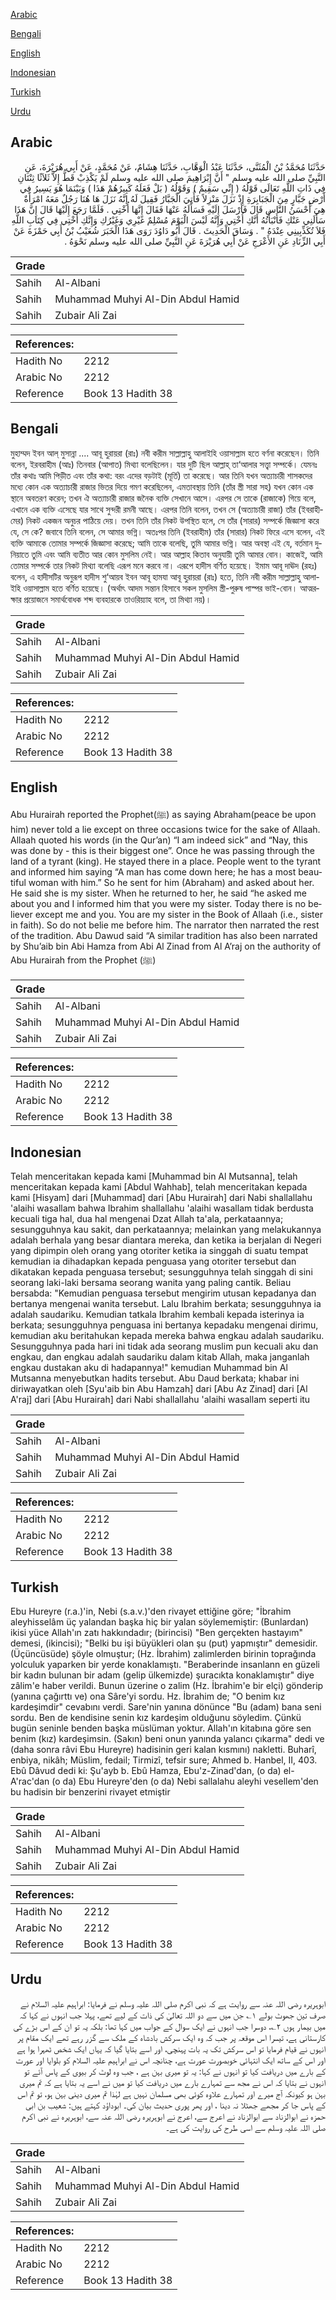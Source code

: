 [Arabic](#arabic)

[Bengali](#bengali)

[English](#english)

[Indonesian](#indonesian)

[Turkish](#turkish)

[Urdu](#urdu)

## Arabic


<div dir="rtl" lang="ar" style={{fontSize:'larger',backgroundColor:'#f8f9fa',padding:20}}>
حَدَّثَنَا مُحَمَّدُ بْنُ الْمُثَنَّى، حَدَّثَنَا عَبْدُ الْوَهَّابِ، حَدَّثَنَا هِشَامٌ، عَنْ مُحَمَّدٍ، عَنْ أَبِي هُرَيْرَةَ، عَنِ النَّبِيِّ صلى الله عليه وسلم ‏"‏ أَنَّ إِبْرَاهِيمَ صلى الله عليه وسلم لَمْ يَكْذِبْ قَطُّ إِلاَّ ثَلاَثًا ثِنْتَانِ فِي ذَاتِ اللَّهِ تَعَالَى قَوْلُهُ ‏(‏ إِنِّي سَقِيمٌ ‏)‏ وَقَوْلُهُ ‏(‏ بَلْ فَعَلَهُ كَبِيرُهُمْ هَذَا ‏)‏ وَبَيْنَمَا هُوَ يَسِيرُ فِي أَرْضِ جَبَّارٍ مِنَ الْجَبَابِرَةِ إِذْ نَزَلَ مَنْزِلاً فَأُتِيَ الْجَبَّارُ فَقِيلَ لَهُ إِنَّهُ نَزَلَ هَا هُنَا رَجُلٌ مَعَهُ امْرَأَةٌ هِيَ أَحْسَنُ النَّاسِ قَالَ فَأَرْسَلَ إِلَيْهِ فَسَأَلَهُ عَنْهَا فَقَالَ إِنَّهَا أُخْتِي ‏.‏ فَلَمَّا رَجَعَ إِلَيْهَا قَالَ إِنَّ هَذَا سَأَلَنِي عَنْكِ فَأَنْبَأْتُهُ أَنَّكِ أُخْتِي وَإِنَّهُ لَيْسَ الْيَوْمَ مُسْلِمٌ غَيْرِي وَغَيْرُكِ وَإِنَّكِ أُخْتِي فِي كِتَابِ اللَّهِ فَلاَ تُكَذِّبِينِي عِنْدَهُ ‏"‏ ‏.‏ وَسَاقَ الْحَدِيثَ ‏.‏ قَالَ أَبُو دَاوُدَ رَوَى هَذَا الْخَبَرَ شُعَيْبُ بْنُ أَبِي حَمْزَةَ عَنْ أَبِي الزِّنَادِ عَنِ الأَعْرَجِ عَنْ أَبِي هُرَيْرَةَ عَنِ النَّبِيِّ صلى الله عليه وسلم نَحْوَهُ ‏.‏
</div>
<div style={{backgroundColor:'#f8f9fa',padding:20, marginBottom: 10}}><table> <thead> <tr> <th>Grade</th> <th></th> </tr> </thead> <tbody> <tr><td>Sahih</td><td>Al-Albani</td></tr><tr><td>Sahih</td><td>Muhammad Muhyi Al-Din Abdul Hamid</td></tr><tr><td>Sahih</td><td>Zubair Ali Zai</td></tr></tbody></table><table> <thead> <tr> <th>References:</th> <th></th> </tr> </thead> <tbody><tr><td>Hadith No</td><td>2212</td></tr><tr><td>Arabic No</td><td>2212</td></tr><tr><td>Reference</td><td>Book 13 Hadith 38</td></tr></tbody></table></div>

## Bengali


<div dir="ltr" lang="bn" style={{fontSize:'larger',backgroundColor:'#f8f9fa',padding:20}}>
মুহাম্মদ ইবন আল্ মুসান্না .... আবূ হুরায়রা (রাঃ) নবী করীম সাল্লাল্লাহু আলাইহি ওয়াসাল্লাম হতে বর্ণনা করেছেন। তিনি বলেন, ইরবরাহীম (আঃ) তিনবার (আপাত) মিথ্যা বলেছিলেন। যার দুটি ছিল আল্লাহ্ তা‘আলার সত্ত্বা সম্পর্কে। যেমনঃ তাঁর কথাঃ আমি পিড়ীত এবং তাঁর কথা: বরং এদের বড়টাই (মূর্তি) তা করেছে। আর তিনি যখন অত্যাচারী শাসকদের মধ্যে কোন এক অত্যাচারী রাজার ভিতর দিয়ে গমণ করেছিলেন, এমতাবস্থায় তিনি (তাঁর স্ত্রী সারা সহ) যখন কোন এক স্থানে অবতরণ করেন; তখন ঐ অত্যাচারী রাজার জনৈক ব্যক্তি সেখানে আসে। এরপর সে তাকে (রাজাকে) গিয়ে বলে, এখানে এক ব্যক্তি এসেছে যার সাথে সুন্দরী রমনী আছে। এরপর তিনি বলেন, তখন সে (অত্যাচারী রাজা) তাঁর (ইবরাহীমের) নিকট একজন অনুচর পাঠিয়ে দেয়। তখন তিনি তাঁর নিকট উপস্থিত হলে, সে তাঁর (সারার) সম্পর্কে জিজ্ঞাসা করে যে, সে কে? জবাবে তিনি বলেন, সে আমার ভগ্নি। অতঃপর তিনি (ইবরাহীম) তাঁর (সারার) নিকট ফিরে এসে বলেন, এই ব্যক্তি আমাকে তোমার সম্পর্কে জিজ্ঞাসা করেছে; আমি তাকে বলেছি, তুমি আমার ভগ্নি। আর অবস্থা এই যে, বর্তমান দুনিয়াতে তুমি এবং আমি ব্যতীত আর কোন মুসলিম নেই। আর আল্লাহ কিতাব অনুযায়ী তুমি আমার বোন। কাজেই, আমি তোমার সম্পর্কে তার নিকট মিথ্যা বলেছি এরূপ মনে করবে না। এরূপে হাদীস বর্ণিত হয়েছে। ইমাম আবূ দাঊদ (রহঃ) বলেন, এ হাদীসটির অনুরূপ হাদীস শু‘আয়ব ইবন আবূ হামযা আবূ হুরায়রা (রাঃ) হতে, তিনি নবী করীম সাল্লাল্লাহু আলাইহি ওয়াসাল্লাম হতে বর্ণিত হয়েছে। (অর্থাৎ আদম সন্তান হিসাবে সকল মুসলিম স্ত্রী-পুরুষ পাস্পর ভাই-বোন। আত্মরক্ষার প্রয়োজনে সমার্থবোধক শব্দ ব্যবহারকে তাওরিয়্যাহ বলে, তা মিথ্যা নয়)।
</div>
<div style={{backgroundColor:'#f8f9fa',padding:20, marginBottom: 10}}><table> <thead> <tr> <th>Grade</th> <th></th> </tr> </thead> <tbody> <tr><td>Sahih</td><td>Al-Albani</td></tr><tr><td>Sahih</td><td>Muhammad Muhyi Al-Din Abdul Hamid</td></tr><tr><td>Sahih</td><td>Zubair Ali Zai</td></tr></tbody></table><table> <thead> <tr> <th>References:</th> <th></th> </tr> </thead> <tbody><tr><td>Hadith No</td><td>2212</td></tr><tr><td>Arabic No</td><td>2212</td></tr><tr><td>Reference</td><td>Book 13 Hadith 38</td></tr></tbody></table></div>

## English


<div dir="ltr" lang="en" style={{fontSize:'larger',backgroundColor:'#f8f9fa',padding:20}}>
Abu Hurairah reported the Prophet(ﷺ) as saying Abraham(peace be upon him) never told a lie except on three occasions twice for the sake of Allaah. Allaah quoted his words (in the Qur’an) “I am indeed sick” and “Nay, this was done by - this is their biggest one”. Once he was passing through the land of a tyrant (king). He stayed there in a place. People went to the tyrant and informed him saying “A man has come down here; he has a most beautiful woman with him.” So he sent for him (Abraham) and asked about her. He said she is my sister. When he returned to her, he said “he asked me about you and I informed him that you were my sister. Today there is no believer except me and you. You are my sister in the Book of Allaah (i.e., sister in faith). So do not belie me before him. The narrator then narrated the rest of the tradition. Abu Dawud said “A similar tradition has also been narrated by Shu’aib bin Abi Hamza from Abi Al Zinad from Al A’raj on the authority of Abu Hurairah from the Prophet (ﷺ)
</div>
<div style={{backgroundColor:'#f8f9fa',padding:20, marginBottom: 10}}><table> <thead> <tr> <th>Grade</th> <th></th> </tr> </thead> <tbody> <tr><td>Sahih</td><td>Al-Albani</td></tr><tr><td>Sahih</td><td>Muhammad Muhyi Al-Din Abdul Hamid</td></tr><tr><td>Sahih</td><td>Zubair Ali Zai</td></tr></tbody></table><table> <thead> <tr> <th>References:</th> <th></th> </tr> </thead> <tbody><tr><td>Hadith No</td><td>2212</td></tr><tr><td>Arabic No</td><td>2212</td></tr><tr><td>Reference</td><td>Book 13 Hadith 38</td></tr></tbody></table></div>

## Indonesian


<div dir="ltr" lang="id" style={{fontSize:'larger',backgroundColor:'#f8f9fa',padding:20}}>
Telah menceritakan kepada kami [Muhammad bin Al Mutsanna], telah menceritakan kepada kami [Abdul Wahhab], telah menceritakan kepada kami [Hisyam] dari [Muhammad] dari [Abu Hurairah] dari Nabi shallallahu 'alaihi wasallam bahwa Ibrahim shallallahu 'alaihi wasallam tidak berdusta kecuali tiga hal, dua hal mengenai Dzat Allah ta'ala, perkataannya; sesungguhnya kau sakit, dan perkataannya; melainkan yang melakukannya adalah berhala yang besar diantara mereka, dan ketika ia berjalan di Negeri yang dipimpin oleh orang yang otoriter ketika ia singgah di suatu tempat kemudian ia dihadapkan kepada penguasa yang otoriter tersebut dan dikatakan kepada penguasa tersebut; sesungguhnya telah singgah di sini seorang laki-laki bersama seorang wanita yang paling cantik. Beliau bersabda: "Kemudian penguasa tersebut mengirim utusan kepadanya dan bertanya mengenai wanita tersebut. Lalu Ibrahim berkata; sesungguhnya ia adalah saudariku. Kemudian tatkala Ibrahim kembali kepada isterinya ia berkata; sesungguhnya penguasa ini bertanya kepadaku mengenai dirimu, kemudian aku beritahukan kepada mereka bahwa engkau adalah saudariku. Sesungguhnya pada hari ini tidak ada seorang muslim pun kecuali aku dan engkau, dan engkau adalah saudariku dalam kitab Allah, maka janganlah engkau dustakan aku di hadapannya!" kemudian Muhammad bin Al Mutsanna menyebutkan hadits tersebut. Abu Daud berkata; khabar ini diriwayatkan oleh [Syu'aib bin Abu Hamzah] dari [Abu Az Zinad] dari [Al A'raj] dari [Abu Hurairah] dari Nabi shallallahu 'alaihi wasallam seperti itu
</div>
<div style={{backgroundColor:'#f8f9fa',padding:20, marginBottom: 10}}><table> <thead> <tr> <th>Grade</th> <th></th> </tr> </thead> <tbody> <tr><td>Sahih</td><td>Al-Albani</td></tr><tr><td>Sahih</td><td>Muhammad Muhyi Al-Din Abdul Hamid</td></tr><tr><td>Sahih</td><td>Zubair Ali Zai</td></tr></tbody></table><table> <thead> <tr> <th>References:</th> <th></th> </tr> </thead> <tbody><tr><td>Hadith No</td><td>2212</td></tr><tr><td>Arabic No</td><td>2212</td></tr><tr><td>Reference</td><td>Book 13 Hadith 38</td></tr></tbody></table></div>

## Turkish


<div dir="ltr" lang="tr" style={{fontSize:'larger',backgroundColor:'#f8f9fa',padding:20}}>
Ebu Hureyre (r.a.)'in, Nebi (s.a.v.)'den rivayet ettiğine göre; "İbrahim aleyhisselâm üç yalandan başka hiç bir yalan söylememiştir: (Bunlardan) ikisi yüce Allah'ın zatı hakkındadır; (birincisi) "Ben gerçekten hastayım" demesi, (ikincisi); "Belki bu işi büyükleri olan şu (put) yapmıştır" demesidir. (Üçüncüsüde) şöyle olmuştur; (Hz. İbrahim) zalimlerden birinin toprağında yolculuk yaparken bir yerde konaklamıştı. "Beraberinde insanlann en güzeli bir kadın bulunan bir adam (gelip ülkemizde) şuracıkta konaklamıştır" diye zâlim'e haber verildi. Bunun üzerine o zalim (Hz. İbrahim'e bir elçi) gönderip (yanına çağırttı ve) ona Sâre'yi sordu. Hz. İbrahim de; "O benim kız kardeşimdir" cevabını verdi. Sare'nin yanına dönünce "Bu (adam) bana seni sordu. Ben de kendisine senin kız kardeşim olduğunu söyledim. Çünkü bugün seninle benden başka müslüman yoktur. Allah'ın kitabına göre sen benim (kız) kardeşimsin. (Sakın) beni onun yanında yalancı çıkarma" dedi ve (daha sonra râvi Ebu Hureyre) hadisinin geri kalan kısmını) nakletti. Buharî, enbiya, nikâh; Müslim, fedail; Tirmizî, tefsir sure; Ahmed b. Hanbel, II, 403. Ebû Dâvud dedi ki: Şu'ayb b. Ebû Hamza, Ebu'z-Zinad'dan, (o da) el-A'rac'dan (o da) Ebu Hureyre'den (o da) Nebi sallalahu aleyhi vesellem'den bu hadisin bir benzerini rivayet etmiştir
</div>
<div style={{backgroundColor:'#f8f9fa',padding:20, marginBottom: 10}}><table> <thead> <tr> <th>Grade</th> <th></th> </tr> </thead> <tbody> <tr><td>Sahih</td><td>Al-Albani</td></tr><tr><td>Sahih</td><td>Muhammad Muhyi Al-Din Abdul Hamid</td></tr><tr><td>Sahih</td><td>Zubair Ali Zai</td></tr></tbody></table><table> <thead> <tr> <th>References:</th> <th></th> </tr> </thead> <tbody><tr><td>Hadith No</td><td>2212</td></tr><tr><td>Arabic No</td><td>2212</td></tr><tr><td>Reference</td><td>Book 13 Hadith 38</td></tr></tbody></table></div>

## Urdu


<div dir="rtl" lang="ur" style={{fontSize:'larger',backgroundColor:'#f8f9fa',padding:20}}>
ابوہریرہ رضی اللہ عنہ سے روایت ہے کہ نبی اکرم صلی اللہ علیہ وسلم نے فرمایا: ابراہیم علیہ السلام نے صرف تین جھوٹ بولے ۱؎ جن میں سے دو اللہ تعالیٰ کی ذات کے لیے تھے، پہلا جب انہوں نے کہا کہ میں بیمار ہوں ۲؎، دوسرا جب انہوں نے ایک سوال کے جواب میں کہا تھا: بلکہ یہ تو ان کے اس بڑے کی کارستانی ہے، تیسرا اس موقعہ پر جب کہ وہ ایک سرکش بادشاہ کے ملک سے گزر رہے تھے ایک مقام پر انہوں نے قیام فرمایا تو اس سرکش تک یہ بات پہنچی، اور اسے بتایا گیا کہ یہاں ایک شخص ٹھہرا ہوا ہے اور اس کے ساتھ ایک انتہائی خوبصورت عورت ہے، چنانچہ اس نے ابراہیم علیہ السلام کو بلوایا اور عورت کے بارے میں دریافت کیا تو انہوں نے کہا: یہ تو میری بہن ہے ، جب وہ لوٹ کر بیوی کے پاس آئے تو انہوں نے بتایا کہ اس نے مجھ سے تمہارے بارے میں دریافت کیا تو میں نے اسے یہ بتایا ہے کہ تم میری بہن ہو کیونکہ آج میرے اور تمہارے علاوہ کوئی بھی مسلمان نہیں ہے لہٰذا تم میری دینی بہن ہو، تو تم اس کے پاس جا کر مجھے جھٹلا نہ دینا ، اور پھر پوری حدیث بیان کی۔ ابوداؤد کہتے ہیں: شعیب بن ابی حمزہ نے ابوالزناد سے ابوالزناد نے اعرج سے، اعرج نے ابوہریرہ رضی اللہ عنہ سے، ابوہریرہ نے نبی اکرم صلی اللہ علیہ وسلم سے اسی طرح کی روایت کی ہے۔
</div>
<div style={{backgroundColor:'#f8f9fa',padding:20, marginBottom: 10}}><table> <thead> <tr> <th>Grade</th> <th></th> </tr> </thead> <tbody> <tr><td>Sahih</td><td>Al-Albani</td></tr><tr><td>Sahih</td><td>Muhammad Muhyi Al-Din Abdul Hamid</td></tr><tr><td>Sahih</td><td>Zubair Ali Zai</td></tr></tbody></table><table> <thead> <tr> <th>References:</th> <th></th> </tr> </thead> <tbody><tr><td>Hadith No</td><td>2212</td></tr><tr><td>Arabic No</td><td>2212</td></tr><tr><td>Reference</td><td>Book 13 Hadith 38</td></tr></tbody></table></div>